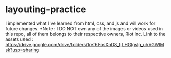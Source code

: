 # layouting-practice
I implemented what I've learned from html, css, and js and will work for future changes.
*Note : I DO NOT own any of the images or videos used in this repo, all of them belongs to their respective owners, Riot Inc.
Link to the assets used : https://drive.google.com/drive/folders/1ref6FosXnD8_fjLHGIgsIg_ukVGWlMsk?usp=sharing
